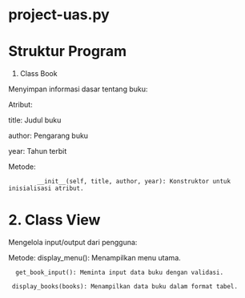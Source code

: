 # project-uas.py

# Struktur Program
1. Class Book

 
Menyimpan informasi dasar tentang buku:

Atribut:

title: Judul buku

author: Pengarang buku

year: Tahun terbit

Metode:

            __init__(self, title, author, year): Konstruktor untuk inisialisasi atribut.

# 2. Class View

Mengelola input/output dari pengguna:

Metode:
       display_menu(): Menampilkan menu utama.

      get_book_input(): Meminta input data buku dengan validasi.

     display_books(books): Menampilkan data buku dalam format tabel.


